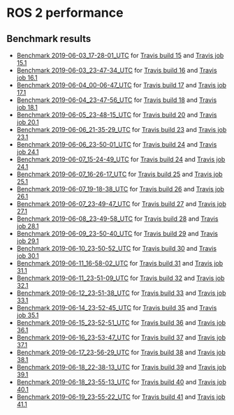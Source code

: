 # ROS 2 performance

## Benchmark results

- [Benchmark 2019-06-03_17-28-01_UTC](results/2019-06-03_17-28-01_UTC) for [Travis build 15](https://travis-ci.org/juanrh/ros2-performance/builds/540862357) and [Travis job 15.1](https://travis-ci.org/juanrh/ros2-performance/jobs/540862358)
- [Benchmark 2019-06-03_23-47-34_UTC](results/2019-06-03_23-47-34_UTC) for [Travis build 16](https://travis-ci.org/juanrh/ros2-performance/builds/541001907) and [Travis job 16.1](https://travis-ci.org/juanrh/ros2-performance/jobs/541001909)
- [Benchmark 2019-06-04_00-06-47_UTC](results/2019-06-04_00-06-47_UTC) for [Travis build 17](https://travis-ci.org/juanrh/ros2-performance/builds/541006249) and [Travis job 17.1](https://travis-ci.org/juanrh/ros2-performance/jobs/541006250)
- [Benchmark 2019-06-04_23-47-56_UTC](results/2019-06-04_23-47-56_UTC) for [Travis build 18](https://travis-ci.org/juanrh/ros2-performance/builds/541497634) and [Travis job 18.1](https://travis-ci.org/juanrh/ros2-performance/jobs/541497636)
- [Benchmark 2019-06-05_23-48-15_UTC](results/2019-06-05_23-48-15_UTC) for [Travis build 20](https://travis-ci.org/juanrh/ros2-performance/builds/542015035) and [Travis job 20.1](https://travis-ci.org/juanrh/ros2-performance/jobs/542015036)
- [Benchmark 2019-06-06_21-35-29_UTC](results/2019-06-06_21-35-29_UTC) for [Travis build 23](https://travis-ci.org/juanrh/ros2-performance/builds/542482754) and [Travis job 23.1](https://travis-ci.org/juanrh/ros2-performance/jobs/542482755)
- [Benchmark 2019-06-06_23-50-01_UTC](results/2019-06-06_23-50-01_UTC) for [Travis build 24](https://travis-ci.org/juanrh/ros2-performance/builds/542525886) and [Travis job 24.1](https://travis-ci.org/juanrh/ros2-performance/jobs/542525887)
- [Benchmark 2019-06-07_15-24-49_UTC](results/2019-06-07_15-24-49_UTC) for [Travis build 24](https://travis-ci.org/juanrh/ros2-performance/builds/542525886) and [Travis job 24.1](https://travis-ci.org/juanrh/ros2-performance/jobs/542525887)
- [Benchmark 2019-06-07_16-26-17_UTC](results/2019-06-07_16-26-17_UTC) for [Travis build 25](https://travis-ci.org/juanrh/ros2-performance/builds/542852530) and [Travis job 25.1](https://travis-ci.org/juanrh/ros2-performance/jobs/542852531)
- [Benchmark 2019-06-07_19-18-38_UTC](results/2019-06-07_19-18-38_UTC) for [Travis build 26](https://travis-ci.org/juanrh/ros2-performance/builds/542921831) and [Travis job 26.1](https://travis-ci.org/juanrh/ros2-performance/jobs/542921832)
- [Benchmark 2019-06-07_23-49-47_UTC](results/2019-06-07_23-49-47_UTC) for [Travis build 27](https://travis-ci.org/juanrh/ros2-performance/builds/543003527) and [Travis job 27.1](https://travis-ci.org/juanrh/ros2-performance/jobs/543003528)
- [Benchmark 2019-06-08_23-49-58_UTC](results/2019-06-08_23-49-58_UTC) for [Travis build 28](https://travis-ci.org/juanrh/ros2-performance/builds/543264717) and [Travis job 28.1](https://travis-ci.org/juanrh/ros2-performance/jobs/543264718)
- [Benchmark 2019-06-09_23-50-40_UTC](results/2019-06-09_23-50-40_UTC) for [Travis build 29](https://travis-ci.org/juanrh/ros2-performance/builds/543521628) and [Travis job 29.1](https://travis-ci.org/juanrh/ros2-performance/jobs/543521629)
- [Benchmark 2019-06-10_23-50-52_UTC](results/2019-06-10_23-50-52_UTC) for [Travis build 30](https://travis-ci.org/juanrh/ros2-performance/builds/543982958) and [Travis job 30.1](https://travis-ci.org/juanrh/ros2-performance/jobs/543982959)
- [Benchmark 2019-06-11_16-58-02_UTC](results/2019-06-11_16-58-02_UTC) for [Travis build 31](https://travis-ci.org/juanrh/ros2-performance/builds/544330281) and [Travis job 31.1](https://travis-ci.org/juanrh/ros2-performance/jobs/544330282)
- [Benchmark 2019-06-11_23-51-09_UTC](results/2019-06-11_23-51-09_UTC) for [Travis build 32](https://travis-ci.org/juanrh/ros2-performance/builds/544493979) and [Travis job 32.1](https://travis-ci.org/juanrh/ros2-performance/jobs/544493980)
- [Benchmark 2019-06-12_23-51-38_UTC](results/2019-06-12_23-51-38_UTC) for [Travis build 33](https://travis-ci.org/juanrh/ros2-performance/builds/545000993) and [Travis job 33.1](https://travis-ci.org/juanrh/ros2-performance/jobs/545000994)
- [Benchmark 2019-06-14_23-52-45_UTC](results/2019-06-14_23-52-45_UTC) for [Travis build 35](https://travis-ci.org/juanrh/ros2-performance/builds/545980212) and [Travis job 35.1](https://travis-ci.org/juanrh/ros2-performance/jobs/545980213)
- [Benchmark 2019-06-15_23-52-51_UTC](results/2019-06-15_23-52-51_UTC) for [Travis build 36](https://travis-ci.org/juanrh/ros2-performance/builds/546241692) and [Travis job 36.1](https://travis-ci.org/juanrh/ros2-performance/jobs/546241693)
- [Benchmark 2019-06-16_23-53-47_UTC](results/2019-06-16_23-53-47_UTC) for [Travis build 37](https://travis-ci.org/juanrh/ros2-performance/builds/546523393) and [Travis job 37.1](https://travis-ci.org/juanrh/ros2-performance/jobs/546523395)
- [Benchmark 2019-06-17_23-56-29_UTC](results/2019-06-17_23-56-29_UTC) for [Travis build 38](https://travis-ci.org/juanrh/ros2-performance/builds/547006563) and [Travis job 38.1](https://travis-ci.org/juanrh/ros2-performance/jobs/547006564)
- [Benchmark 2019-06-18_22-38-13_UTC](results/2019-06-18_22-38-13_UTC) for [Travis build 39](https://travis-ci.org/juanrh/ros2-performance/builds/547459539) and [Travis job 39.1](https://travis-ci.org/juanrh/ros2-performance/jobs/547459540)
- [Benchmark 2019-06-18_23-55-13_UTC](results/2019-06-18_23-55-13_UTC) for [Travis build 40](https://travis-ci.org/juanrh/ros2-performance/builds/547480471) and [Travis job 40.1](https://travis-ci.org/juanrh/ros2-performance/jobs/547480472)
- [Benchmark 2019-06-19_23-55-22_UTC](results/2019-06-19_23-55-22_UTC) for [Travis build 41](https://travis-ci.org/juanrh/ros2-performance/builds/547970789) and [Travis job 41.1](https://travis-ci.org/juanrh/ros2-performance/jobs/547970790)
